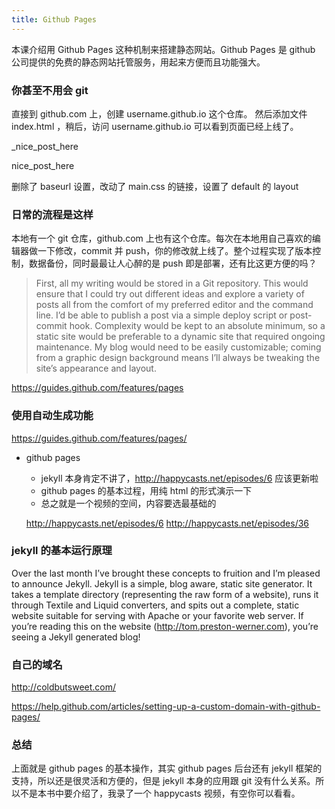 ```yaml
---
title: Github Pages
---
```



本课介绍用 Github Pages 这种机制来搭建静态网站。Github Pages 是 github 公司提供的免费的静态网站托管服务，用起来方便而且功能强大。

### 你甚至不用会 git

直接到 github.com 上，创建 username.github.io 这个仓库。 然后添加文件 index.html ，稍后，访问 username.github.io 可以看到页面已经上线了。


_nice_post_here

nice_post_here


删除了 baseurl 设置，改动了 main.css 的链接，设置了 default 的 layout


### 日常的流程是这样

本地有一个 git 仓库，github.com 上也有这个仓库。每次在本地用自己喜欢的编辑器做一下修改，commit 并 push，你的修改就上线了。整个过程实现了版本控制，数据备份，同时最最让人心醉的是 push 即是部署，还有比这更方便的吗？

>First, all my writing would be stored in a Git repository. This would ensure that I could try out different ideas and explore a variety of posts all from the comfort of my preferred editor and the command line. I’d be able to publish a post via a simple deploy script or post-commit hook. Complexity would be kept to an absolute minimum, so a static site would be preferable to a dynamic site that required ongoing maintenance. My blog would need to be easily customizable; coming from a graphic design background means I’ll always be tweaking the site’s appearance and layout.


https://guides.github.com/features/pages


### 使用自动生成功能

https://guides.github.com/features/pages/

- github pages
  - jekyll 本身肯定不讲了，http://happycasts.net/episodes/6 应该更新啦
  - github pages 的基本过程，用纯 html 的形式演示一下
  - 总之就是一个视频的空间，内容要选最基础的

  http://happycasts.net/episodes/6
  http://happycasts.net/episodes/36

### jekyll 的基本运行原理

Over the last month I’ve brought these concepts to fruition and I’m pleased to announce Jekyll. Jekyll is a simple, blog aware, static site generator. It takes a template directory (representing the raw form of a website), runs it through Textile and Liquid converters, and spits out a complete, static website suitable for serving with Apache or your favorite web server. If you’re reading this on the website (http://tom.preston-werner.com), you’re seeing a Jekyll generated blog!

### 自己的域名

http://coldbutsweet.com/

https://help.github.com/articles/setting-up-a-custom-domain-with-github-pages/

  ### 总结
  上面就是 github pages 的基本操作，其实 github pages 后台还有 jekyll 框架的支持，所以还是很灵活和方便的，但是 jekyll 本身的应用跟 git 没有什么关系。所以不是本书中要介绍了，我录了一个 happycasts 视频，有空你可以看看。